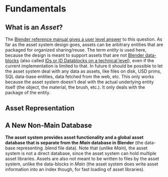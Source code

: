 # Fundamentals

## What is an _Asset_?

The [Blender reference manual gives a user level answer](https://docs.blender.org/manual/en/latest/files/asset_libraries/introduction.html#what-is-an-asset) to this question. As far as the asset system design goes, assets can be arbitrary entities that are packaged for organized sharing/reuse. The term _entity_ is used here, because the design is meant to support assets that are not [Blender data-blocks](https://docs.blender.org/manual/en/latest/files/data_blocks.html) (also called [IDs or ID Datablocks on a technical level](https://wiki.blender.org/wiki/Source/Architecture/ID/ID_Type)), even if the current implementation is limited to that. In future it should be possible to let the asset system deal with any data as assets, like files on disk, USD prims, SQL data-base entities, data fetched from the web, etc. This only works because the asset system doesn't deal with the actual underlying entity itself (the object, the material, the brush, etc.). It only deals with the package of the entity.

## Asset Representation

## A New Non-Main Database

__The asset system provides asset functionality and a global asset database that is separate from the _Main_ database in Blender__ (the data-base representing .blend file data). Note that (unlike _Main_), the asset system is not a direct database, since the asset system can hold multiple asset libraries. Assets are also not meant to be written to files by the asset system, unlike the data-blocks in _Main_ (the asset system does write asset information into an index though, for fast loading of asset libraries).

